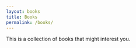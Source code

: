 ```yaml
---
layout: books
title: Books
permalink: /books/
---
```


This is a collection of books that might interest you.
